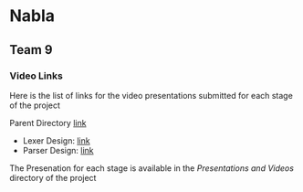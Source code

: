 # Nabla
## Team 9 
### Video Links

Here is the list of links for the video presentations submitted for each stage of the project

Parent Directory [link](https://drive.google.com/drive/folders/1MUYgyinMpAWBMlGBYi11fjKMbIhaJwim?usp=sharing)

- Lexer Design: [link](https://drive.google.com/drive/folders/1dEbrVZs9JpM-BWOL0r9y1cRjmFyAqq8j?usp=sharing)
- Parser Design: [link](https://drive.google.com/drive/folders/1-ra3QZNKZbB7f1QbpxjTDavSmWMIBkOx?usp=sharing)

The Presenation for each stage is available in the _Presentations and Videos_ directory of the project